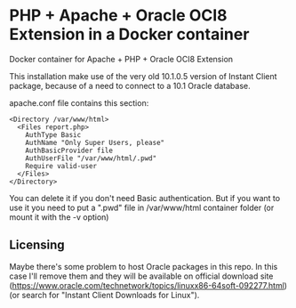 # PHP + Apache + Oracle OCI8 Extension in a Docker container
Docker container for Apache + PHP + Oracle OCI8 Extension

This installation make use of the very old 10.1.0.5 version of Instant Client package, because of a need to connect to a 10.1 Oracle database.

apache.conf file contains this section:
```
<Directory /var/www/html>
  <Files report.php>
    AuthType Basic
    AuthName "Only Super Users, please"
    AuthBasicProvider file
    AuthUserFile "/var/www/html/.pwd"
    Require valid-user
  </Files>
</Directory>
```
You can delete it if you don't need Basic authentication. But if you want to use it you need to put a ".pwd" file in /var/www/html container folder (or mount it with the -v option)

## Licensing
Maybe there's some problem to host Oracle packages in this repo. In this case I'll remove them and they will be available on official download site (https://www.oracle.com/technetwork/topics/linuxx86-64soft-092277.html) (or search for "Instant Client Downloads for Linux").
